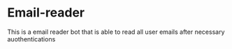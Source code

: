 # Email-reader

This is a email reader bot that is able to read all user emails after necessary auothentications
